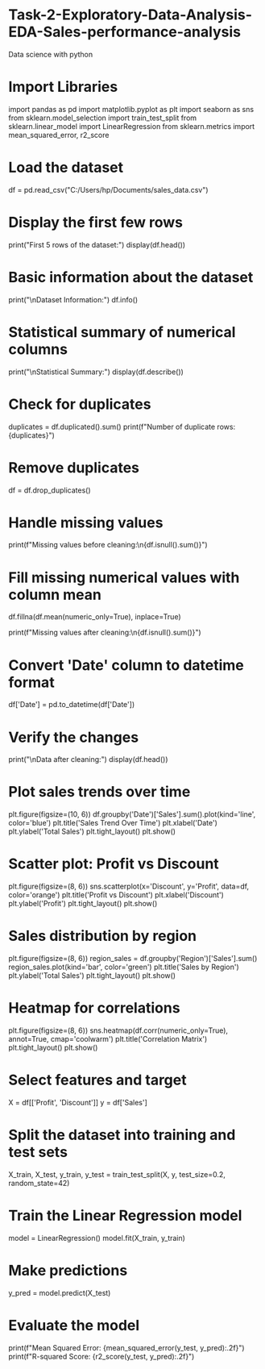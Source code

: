 # Task-2-Exploratory-Data-Analysis-EDA-Sales-performance-analysis
Data science with python
# Import Libraries
import pandas as pd
import matplotlib.pyplot as plt
import seaborn as sns
from sklearn.model_selection import train_test_split
from sklearn.linear_model import LinearRegression
from sklearn.metrics import mean_squared_error, r2_score

# Load the dataset
df = pd.read_csv("C:/Users/hp/Documents/sales_data.csv")

# Display the first few rows
print("First 5 rows of the dataset:")
display(df.head())

# Basic information about the dataset
print("\nDataset Information:")
df.info()

# Statistical summary of numerical columns
print("\nStatistical Summary:")
display(df.describe())

# Check for duplicates
duplicates = df.duplicated().sum()
print(f"Number of duplicate rows: {duplicates}")

# Remove duplicates
df = df.drop_duplicates()

# Handle missing values
print(f"Missing values before cleaning:\n{df.isnull().sum()}")

# Fill missing numerical values with column mean
df.fillna(df.mean(numeric_only=True), inplace=True)

print(f"Missing values after cleaning:\n{df.isnull().sum()}")

# Convert 'Date' column to datetime format
df['Date'] = pd.to_datetime(df['Date'])

# Verify the changes
print("\nData after cleaning:")
display(df.head())

# Plot sales trends over time
plt.figure(figsize=(10, 6))
df.groupby('Date')['Sales'].sum().plot(kind='line', color='blue')
plt.title('Sales Trend Over Time')
plt.xlabel('Date')
plt.ylabel('Total Sales')
plt.tight_layout()
plt.show()

# Scatter plot: Profit vs Discount
plt.figure(figsize=(8, 6))
sns.scatterplot(x='Discount', y='Profit', data=df, color='orange')
plt.title('Profit vs Discount')
plt.xlabel('Discount')
plt.ylabel('Profit')
plt.tight_layout()
plt.show()

# Sales distribution by region
plt.figure(figsize=(8, 6))
region_sales = df.groupby('Region')['Sales'].sum()
region_sales.plot(kind='bar', color='green')
plt.title('Sales by Region')
plt.ylabel('Total Sales')
plt.tight_layout()
plt.show()

# Heatmap for correlations
plt.figure(figsize=(8, 6))
sns.heatmap(df.corr(numeric_only=True), annot=True, cmap='coolwarm')
plt.title('Correlation Matrix')
plt.tight_layout()
plt.show()

# Select features and target
X = df[['Profit', 'Discount']]
y = df['Sales']

# Split the dataset into training and test sets
X_train, X_test, y_train, y_test = train_test_split(X, y, test_size=0.2, random_state=42)

# Train the Linear Regression model
model = LinearRegression()
model.fit(X_train, y_train)

# Make predictions
y_pred = model.predict(X_test)

# Evaluate the model
print(f"Mean Squared Error: {mean_squared_error(y_test, y_pred):.2f}")
print(f"R-squared Score: {r2_score(y_test, y_pred):.2f}")
